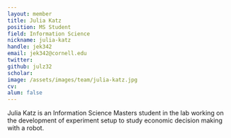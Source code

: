 ```yaml
---
layout: member
title: Julia Katz
position: MS Student
field: Information Science
nickname: julia-katz
handle: jek342
email: jek342@cornell.edu
twitter:
github: julz32
scholar:
image: /assets/images/team/julia-katz.jpg
cv:
alum: false
---
```

Julia Katz is an Information Science Masters student in the lab working on the  development of experiment setup to study economic decision making with a robot.
